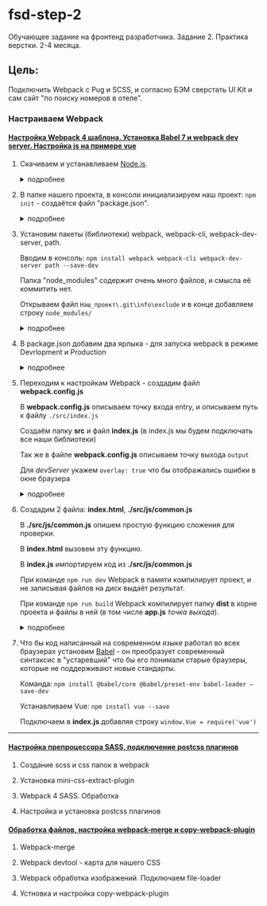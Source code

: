 # fsd-step-2

Обучающее задание на фронтенд разработчика. Задание 2. Практика верстки. 2-4 месяца.

## Цель:

Подключить Webpack с Pug и SCSS, и согласно БЭМ сверстать UI Kit и сам сайт "по поиску номеров в отеле".

### Настраиваем Webpack

#### [Настройка Webpack 4 шаблона. Установка Babel 7 и webpack dev server. Настройка js на примере vue](https://tocode.ru/curses/nastroika-webpack4/js-babel7-webpack-dev-server/)

1.  Скачиваем и устанавливаем [Node.js](https://nodejs.org/en/).
    <details><summary>подробнее</summary>
    После установки Node.js - нам доступна команда "npm" в консоли (Node Package Manager). Позволяет устанавливать Javascript-библиотеки из сети Интернет.
    </details>

2.  В папке нашего проекта, в консоли инициализируем наш проект: `npm init` - создаётся файл "package.json".
    <details><summary>подробнее</summary>

    Переходим в папку проекта - я в VS Code нажимаю "Файл -> Открыть папку (тут же создаю её с нужным мне
    названием)".

    Сохраняю папку как проект - Расширение "Project Manager" в VS Code.

    Открываю консоль "Ctrl+`" (контр плюс Ё).

    Убеждаюсь что в консоли я тоже нахожусь в папке моего проекта. (к этому моменту у меня уже настроен git).

    Можем убедиться что у нас работет npm проверив его версию. Вводим в консоль: `npm -v`.

    Нам нужна "Инициализация нового пакета" который будет описывать наш проект и модули, которые будут
    использоваться в нашем проекте. Команда в консоль: `npm init`.

    </details>

3.  Установим пакеты (библиотеки) webpack, webpack-cli, webpack-dev-server, path.

    Вводим в консоль: `npm install webpack webpack-cli webpack-dev-server path --save-dev`

    Папка "node_modules" содержит очень много файлов, и смысла её коммитить нет.

    Открываем файл `Наш_проект\.git\info\exclude` и в конце добавляем строку `node_modules/`
    <details><summary>подробнее</summary>

    `--save-dev` - что бы в файле package.json, webpack был помещён в `devDependencies` - то что относится к
    разработке.

    По умолчанию установилось бы в `Dependencies` - то что относится в продакшену.

    После установки пакетов появилась папка `node_modules` (в ней Javascript-библиотеки), а в файл `package.json` внесена запись:

    ```js
    "devDependencies": {
      "path": "^0.12.7",
      "webpack": "^4.41.5",
      "webpack-cli": "^3.3.10",
      "webpack-dev-server": "^3.10.1"
    }
    ```

    </details>

4.  В package.json добавим два ярлыка - для запуска webpack в режиме Devrlopment и Production
    <details><summary>подробнее</summary>

    ```js
    "scripts": {
      "dev": "webpack-dev-server --mode development --open",
      "build": "webpack --mode production"
    }
    ```

    Для запуска webpack в режиме Devrlopment набрать в консоли: `npm run dev`

    Для запуска в режиме Production набрать в консоли: `npm run build`

    </details>

5. Переходим к настройкам Webpack - создадим файл **webpack.config.js**

   В **webpack.config.js** описываем точку входа entry, и описываем путь к файлу `./src/index.js`

   Создаём папку **src** и файл **index.js** (в index.js мы будем подключать все наши библиотеки)

   Так же в файле **webpack.config.js** описываем точку выхода `output`

   Для *devServer* укажем `overlay: true` что бы отображались ошибки в окне браузера
    <details><summary>подробнее</summary>

    В файле **webpack.config.js** мы будем описывать конфигурации нашего Webpack

    </details>

6. Создадим 2 файла: **index.html**, **./src/js/common.js**

    В **./src/js/common.js** опишем простую функцию сложения для проверки.

    В **index.html** вызовем эту функцию.

    В **index.js** импортируем код из **./src/js/common.js**

    При команде `npm run dev` Webpack в памяти компилирует проект, и не записывая файлов на диск выдаёт результат.

    При команде `npm run build` Webpack компилирует папку **dist** в корне проекта и файлы в ней (в том числе **app.js** *точка выхода*).
    <details><summary>подробнее</summary>

    **index.html**
    ```html
    <!DOCTYPE html>
    <html lang="en">
    <head>
      <meta charset="UTF-8">
      <meta name="viewport" content="width=device-width, initial-scale=1.0">
      <meta http-equiv="X-UA-Compatible" content="ie=edge">
      <title>Webpack</title>
    </head>
    <body>
      <div class="wrapper">
        <h1>Webpack</h1>
      </div>
      <script src="/dist/app.js"></script>
    </body>
    </html>
    ```

    **src\index.js**
    ```js
    import './js/common'
    ```

    **src\js\common.js**
    ```js
    let add = (a,b) => a+b
    console.log(add(2,6))
    ```
    </details>
7. Что бы код написанный на современном языке работал во всех браузерах установим [Babel](https://babeljs.io/) - он преобразует современный синтаксис в "устаревший" что бы его понимали старые браузеры, которые не поддерживают новые стандарты.

    Команда: `npm install @babel/core @babel/preset-env babel-loader —save-dev`

    Устанавливаем Vue: `npm install vue --save`

    Подключаем в **index.js** добавляя строку `window.Vue = require('vue')`

***
#### [Настройка препроцессора SASS, подключение postcss плагинов](https://tocode.ru/curses/nastroika-webpack4/preprocessor-sass-postcss/)

1. Создание scss и css папок в webpack

2. Установка mini-css-extract-plugin

3. Webpack 4 SASS. Обработка

4. Настройка и установка postcss плагинов

#### [Обработка файлов, настройка webpack-merge и copy-webpack-plugin](https://tocode.ru/curses/nastroika-webpack4/obrabotka-failov-nastroika-merge)

1. Webpack-merge

2. Webpack devtool - карта для нашего CSS

3. Webpack обработка изображений. Подключаем file-loader

4. Устновка и настройка copy-webpack-plugin